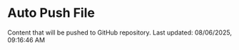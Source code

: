 # Auto Push File

Content that will be pushed to GitHub repository.
Last updated: 08/06/2025, 09:16:46 AM